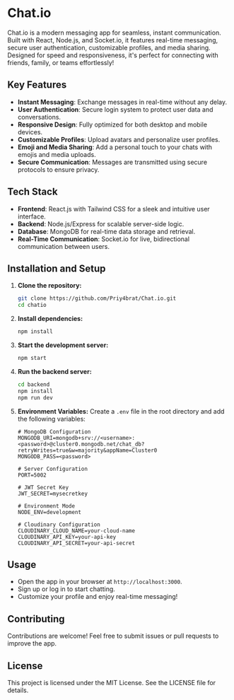 # Chat.io

Chat.io is a modern messaging app for seamless, instant communication. Built with React, Node.js, and Socket.io, it features real-time messaging, secure user authentication, customizable profiles, and media sharing. Designed for speed and responsiveness, it's perfect for connecting with friends, family, or teams effortlessly!

## Key Features

- **Instant Messaging**: Exchange messages in real-time without any delay.
- **User Authentication**: Secure login system to protect user data and conversations.
- **Responsive Design**: Fully optimized for both desktop and mobile devices.
- **Customizable Profiles**: Upload avatars and personalize user profiles.
- **Emoji and Media Sharing**: Add a personal touch to your chats with emojis and media uploads.
- **Secure Communication**: Messages are transmitted using secure protocols to ensure privacy.

## Tech Stack

- **Frontend**: React.js with Tailwind CSS for a sleek and intuitive user interface.
- **Backend**: Node.js/Express for scalable server-side logic.
- **Database**: MongoDB for real-time data storage and retrieval.
- **Real-Time Communication**: Socket.io for live, bidirectional communication between users.

## Installation and Setup

1. **Clone the repository:**
   ```bash
   git clone https://github.com/Priy4brat/Chat.io.git
   cd chatio
   ```

2. **Install dependencies:**
   ```bash
   npm install
   ```

3. **Start the development server:**
   ```bash
   npm start
   ```

4. **Run the backend server:**
   ```bash
   cd backend
   npm install
   npm run dev
   ```

5. **Environment Variables:**
   Create a `.env` file in the root directory and add the following variables:
   ```plaintext
   # MongoDB Configuration
   MONGODB_URI=mongodb+srv://<username>:<password>@cluster0.mongodb.net/chat_db?retryWrites=true&w=majority&appName=Cluster0
   MONGODB_PASS=<password>

   # Server Configuration
   PORT=5002

   # JWT Secret Key
   JWT_SECRET=mysecretkey

   # Environment Mode
   NODE_ENV=development

   # Cloudinary Configuration
   CLOUDINARY_CLOUD_NAME=your-cloud-name
   CLOUDINARY_API_KEY=your-api-key
   CLOUDINARY_API_SECRET=your-api-secret
   ```

## Usage

- Open the app in your browser at `http://localhost:3000`.
- Sign up or log in to start chatting.
- Customize your profile and enjoy real-time messaging!

## Contributing

Contributions are welcome! Feel free to submit issues or pull requests to improve the app.

## License

This project is licensed under the MIT License. See the LICENSE file for details.
